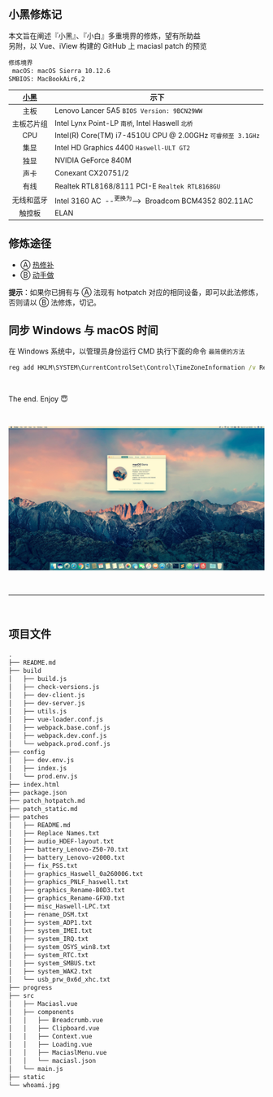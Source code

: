 ## 小黑修炼记

本文旨在阐述『小黑』、『小白』多重境界的修炼，望有所助益  
另附，以 Vue、iView 构建的 GitHub 上 maciasl patch 的预览

    修炼境界
     macOS: macOS Sierra 10.12.6
    SMBIOS: MacBookAir6,2

[小黑](http://www.lenovo.com.cn/product/50081.html "LENOVO 小新 V2000 Bigger 版") | 示下
:-: | -
主板 | Lenovo Lancer 5A5 `BIOS Version: 9BCN29WW`
主板芯片组 | Intel Lynx Point-LP `南桥`, Intel Haswell `北桥`
CPU | Intel(R) Core(TM) i7-4510U CPU @ 2.00GHz `可睿频至 3.1GHz`
集显 | Intel HD Graphics 4400 `Haswell-ULT GT2`
独显 | NVIDIA GeForce 840M
声卡 | Conexant CX20751/2
有线 | Realtek RTL8168/8111 PCI-E `Realtek RTL8168GU`
无线和蓝牙| Intel 3160 AC &nbsp;--<sup>更换为</sup>-->&nbsp; Broadcom BCM4352 802.11AC
触控板 | ELAN

## 修炼途径
- Ⓐ [热修补](patch_hotpatch.md)
- Ⓑ [动手做](patch_static.md)

**提示**：如果你已拥有与 Ⓐ 法现有 hotpatch 对应的相同设备，即可以此法修炼，否则请以 Ⓑ 法修炼，切记。

## 同步 Windows 与 macOS 时间
在 Windows 系统中，以管理员身份运行 CMD 执行下面的命令 `最简便的方法`
```cmd
reg add HKLM\SYSTEM\CurrentControlSet\Control\TimeZoneInformation /v RealTimeIsUniversal /t REG_DWORD /d 1
```

&nbsp;

The end. Enjoy :innocent:

&nbsp;

![whoami ^\_^](whoami.jpg)

&nbsp;

---

&nbsp;

## 项目文件
    .
    ├── README.md
    ├── build
    │   ├── build.js
    │   ├── check-versions.js
    │   ├── dev-client.js
    │   ├── dev-server.js
    │   ├── utils.js
    │   ├── vue-loader.conf.js
    │   ├── webpack.base.conf.js
    │   ├── webpack.dev.conf.js
    │   └── webpack.prod.conf.js
    ├── config
    │   ├── dev.env.js
    │   ├── index.js
    │   └── prod.env.js
    ├── index.html
    ├── package.json
    ├── patch_hotpatch.md
    ├── patch_static.md
    ├── patches
    │   ├── README.md
    │   ├── Replace Names.txt
    │   ├── audio_HDEF-layout.txt
    │   ├── battery_Lenovo-Z50-70.txt
    │   ├── battery_Lenovo-v2000.txt
    │   ├── fix_PSS.txt
    │   ├── graphics_Haswell_0a260006.txt
    │   ├── graphics_PNLF_haswell.txt
    │   ├── graphics_Rename-B0D3.txt
    │   ├── graphics_Rename-GFX0.txt
    │   ├── misc_Haswell-LPC.txt
    │   ├── rename_DSM.txt
    │   ├── system_ADP1.txt
    │   ├── system_IMEI.txt
    │   ├── system_IRQ.txt
    │   ├── system_OSYS_win8.txt
    │   ├── system_RTC.txt
    │   ├── system_SMBUS.txt
    │   ├── system_WAK2.txt
    │   └── usb_prw_0x6d_xhc.txt
    ├── progress
    ├── src
    │   ├── Maciasl.vue
    │   ├── components
    │   │   ├── Breadcrumb.vue
    │   │   ├── Clipboard.vue
    │   │   ├── Context.vue
    │   │   ├── Loading.vue
    │   │   ├── MaciaslMenu.vue
    │   │   └── maciasl.json
    │   └── main.js
    ├── static
    └── whoami.jpg
